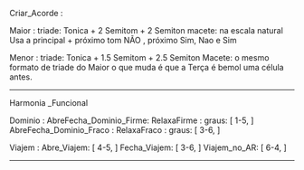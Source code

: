Criar_Acorde :

 Maior : triade: Tonica + 2 Semitom + 2 Semiton
 macete: na escala natural Usa a principal + próximo tom NÃO , próximo Sim, Nao e Sim

 Menor : triade: Tonica + 1.5 Semitom + 2.5 Semiton
 Macete: o mesmo formato de triade do Maior o que muda é que a Terça é bemol uma célula antes.

---

Harmonia _Funcional

Dominio :
  AbreFecha_Dominio_Firme: RelaxaFirme : graus: [ 1-5, ]
  AbreFecha_Dominio_Fraco : RelaxaFraco : graus: [ 3-6, ]

Viajem :
  Abre_Viajem: [ 4-5, ]
  Fecha_Viajem: [ 3-6, ]
  Viajem_no_AR: [ 6-4, ]



---


